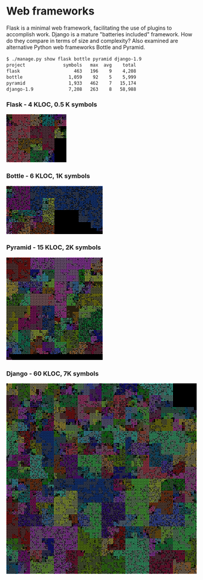 # Web frameworks

Flask is a minimal web framework, facilitating the use of plugins to
accomplish work.  Django is a mature "batteries included"
framework. How do they compare in terms of size and complexity? Also
examined are alternative Python web frameworks Bottle and Pyramid.

```
$ ./manage.py show flask bottle pyramid django-1.9
project              symbols   max  avg    total
flask                    463   196    9    4,208
bottle                 1,059    92    5    5,999
pyramid                1,933   462    7   15,174
django-1.9             7,208   263    8   58,988
```

### Flask - 4 KLOC, 0.5 K symbols
![flask](images/flask_path.png)
### Bottle - 6 KLOC, 1K symbols
![bottle](images/bottle_path.png)
### Pyramid - 15 KLOC, 2K symbols
![pyramid](images/pyramid_path.png)
### Django - 60 KLOC, 7K symbols
![django-1.9](images/django-1.9_path.png)

